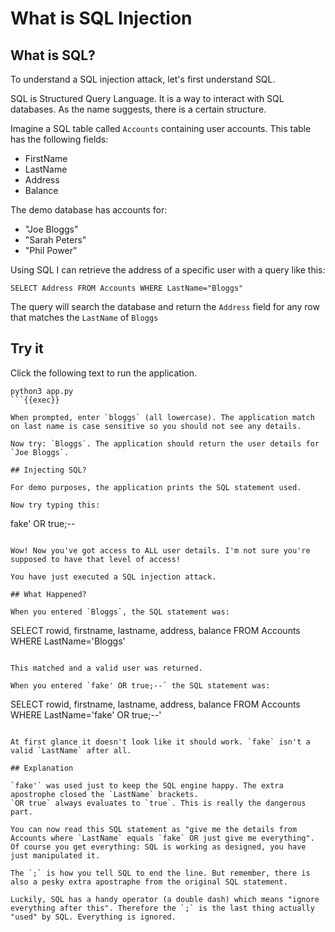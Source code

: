 # What is SQL Injection

## What is SQL?
To understand a SQL injection attack, let's first understand SQL.

SQL is Structured Query Language. It is a way to interact with SQL databases. As the name suggests, there is a certain structure.

Imagine a SQL table called `Accounts` containing user accounts. This table has the following fields:

- FirstName
- LastName
- Address
- Balance

The demo database has accounts for:
- "Joe Bloggs"
- "Sarah Peters"
- "Phil Power"

Using SQL I can retrieve the address of a specific user with a query like this:

`SELECT Address FROM Accounts WHERE LastName="Bloggs"`

The query will search the database and return the `Address` field for any row that matches the `LastName` of `Bloggs`

## Try it

Click the following text to run the application.

```
python3 app.py
```{{exec}}

When prompted, enter `bloggs` (all lowercase). The application match on last name is case sensitive so you should not see any details.

Now try: `Bloggs`. The application should return the user details for `Joe Bloggs`.

## Injecting SQL?

For demo purposes, the application prints the SQL statement used.

Now try typing this:

```
fake' OR true;--
```{{copy}}

Wow! Now you've got access to ALL user details. I'm not sure you're supposed to have that level of access!

You have just executed a SQL injection attack.

## What Happened?

When you entered `Bloggs`, the SQL statement was:

```
SELECT rowid, firstname, lastname, address, balance
FROM Accounts
WHERE LastName='Bloggs'
```{{copy}}

This matched and a valid user was returned.

When you entered `fake' OR true;--` the SQL statement was:

```
SELECT rowid, firstname, lastname, address, balance
FROM Accounts
WHERE LastName='fake' OR true;--'
```{{copy}}

At first glance it doesn't look like it should work. `fake` isn't a valid `LastName` after all.

## Explanation

`fake'` was used just to keep the SQL engine happy. The extra apostrophe closed the `LastName` brackets.
`OR true` always evaluates to `true`. This is really the dangerous part.

You can now read this SQL statement as "give me the details from Accounts where `LastName` equals `fake` OR just give me everything". Of course you get everything: SQL is working as designed, you have just manipulated it.

The `;` is how you tell SQL to end the line. But remember, there is also a pesky extra apostraphe from the original SQL statement.

Luckily, SQL has a handy operator (a double dash) which means "ignore everything after this". Therefore the `;` is the last thing actually "used" by SQL. Everything is ignored.
